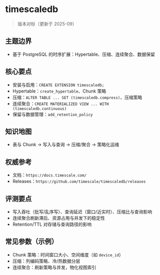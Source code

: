 ﻿# timescaledb

> 版本对标（更新于 2025-09）

## 主题边界

- 基于 PostgreSQL 的时序扩展：Hypertable、压缩、连续聚合、数据保留

## 核心要点

- 安装与启用：`CREATE EXTENSION timescaledb;`
- Hypertable：`create_hypertable`、Chunk 策略
- 压缩：`ALTER TABLE ... SET (timescaledb.compress)`、压缩策略
- 连续聚合：`CREATE MATERIALIZED VIEW ... WITH (timescaledb.continuous)`
- 保留与数据管理：`add_retention_policy`

## 知识地图

- 表与 Chunk → 写入与查询 → 压缩/聚合 → 策略化运维

## 权威参考

- 文档：`https://docs.timescale.com/`
- Releases：`https://github.com/timescale/timescaledb/releases`

## 评测要点

- 写入吞吐（批写/乱序写）、查询延迟（窗口/近实时）、压缩比与查询影响
- 连续聚合刷新滞后、资源占用与并发下的稳定性
- Retention/TTL 对存储与查询路径的影响

## 常见参数（示例）

- Chunk 策略：时间窗口大小、空间维度（如 `device_id`）
- 压缩：列编码策略、冷/热数据分层
- 连续聚合：刷新策略与并发，物化视图索引
